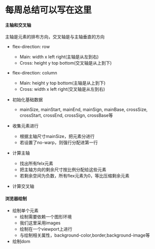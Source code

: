 # 每周总结可以写在这里
#### 主轴和交叉轴
主轴是元素的排布方向，交叉轴是与主轴垂直的方向
- flex-direction: row
    - Main: width x left right(主轴是从左到右)
    - Cross: height y top bottom(交叉轴是从上到下)
- flex-direction: column
    - Main: height y top bottom(主轴是从上到下)
    - Cross: width x left right(交叉轴是从左到右)

- 初始化基础数据
    - mainSize, mainStart, mainEnd, mainSign, mainBase, crossSize, crossStart, crossEnd, crossSign, crossBase等
- 收集元素进行
    - 根据主轴尺寸mainSize，把元素分进行
    - 若设置了no-warp，则强行分配进第一行
- 计算主轴
    - 找出所有felx元素
    - 把主轴方向的剩余尺寸按比例分配给这些元素
    - 若剩余空间为负数，所有flex元素为0，等比压缩剩余元素
- 计算交叉轴

#### 浏览器绘制
- 绘制单个元素
    - 绘制需要依赖一个图形环境
    - 我们这里采用images
    - 绘制在一个viewport上进行
    - 与绘制相关属性，background-color,border,background-image等
- 绘制dom



